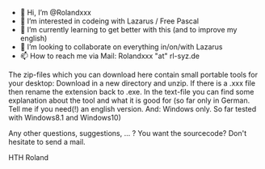 - 👋 Hi, I’m @Rolandxxx
- 👀 I’m interested in codeing with Lazarus / Free Pascal
- 🌱 I’m currently learning to get better with this (and to improve my english)
- 💞️ I’m looking to collaborate on everything in/on/with Lazarus
- 📫 How to reach me via Mail: Rolandxxx "at" rl-syz.de


The zip-files which you can download here contain small portable tools for your desktop: 
Download in a new directory and unzip. If there is a .xxx file then rename the extension back to .exe. In the
text-file you can find some explanation about the tool and what it is good for (so far only in German. Tell 
me if you need(!) an english version. And: Windows only. So far tested with Windows8.1 and Windows10)

Any other questions, suggestions, ... ? You want the sourcecode? Don't hesitate to send a mail. 

HTH
Roland

<!---
Rolandxxx/Rolandxxx is a ✨ special ✨ repository because its `README.md` (this file) appears on your GitHub profile.
You can click the Preview link to take a look at your changes.
--->
